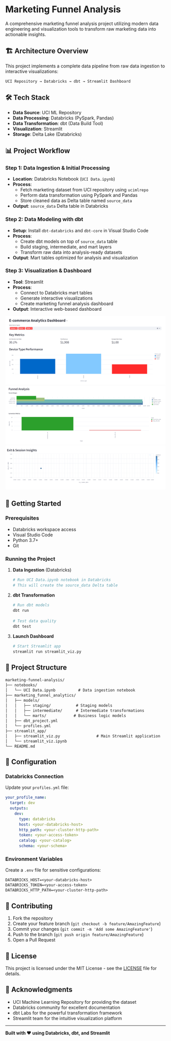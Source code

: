 # Marketing Funnel Analysis

A comprehensive marketing funnel analysis project utilizing modern data engineering and visualization tools to transform raw marketing data into actionable insights.

## 🏗️ Architecture Overview

This project implements a complete data pipeline from raw data ingestion to interactive visualizations:

```
UCI Repository → Databricks → dbt → Streamlit Dashboard
```

## 🛠️ Tech Stack

- **Data Source**: UCI ML Repository
- **Data Processing**: Databricks (PySpark, Pandas)
- **Data Transformation**: dbt (Data Build Tool)
- **Visualization**: Streamlit
- **Storage**: Delta Lake (Databricks)

## 📊 Project Workflow

### Step 1: Data Ingestion & Initial Processing
- **Location**: Databricks Notebook (`UCI Data.ipynb`)
- **Process**:
  - Fetch marketing dataset from UCI repository using `ucimlrepo`
  - Perform data transformation using PySpark and Pandas
  - Store cleaned data as Delta table named `source_data`
- **Output**: `source_data` Delta table in Databricks

### Step 2: Data Modeling with dbt
- **Setup**: Install `dbt-databricks` and `dbt-core` in Visual Studio Code
- **Process**:
  - Create dbt models on top of `source_data` table
  - Build staging, intermediate, and mart layers
  - Transform raw data into analysis-ready datasets
- **Output**: Mart tables optimized for analysis and visualization

### Step 3: Visualization & Dashboard
- **Tool**: Streamlit
- **Process**:
  - Connect to Databricks mart tables
  - Generate interactive visualizations
  - Create marketing funnel analysis dashboard
- **Output**: Interactive web-based dashboard

![Alt text](images/screenshot1.png)
![Alt text](images/screenshot2.png)
![Alt text](images/screenshot3.png)

## 🚀 Getting Started

### Prerequisites

- Databricks workspace access
- Visual Studio Code
- Python 3.7+
- Git

### Running the Project

1. **Data Ingestion** (Databricks)
   ```python
   # Run UCI Data.ipynb notebook in Databricks
   # This will create the source_data Delta table
   ```

2. **dbt Transformation**
   ```bash
   # Run dbt models
   dbt run
   
   # Test data quality
   dbt test
   ```

3. **Launch Dashboard**
   ```bash
   # Start Streamlit app
   streamlit run streamlit_viz.py
   ```

## 📁 Project Structure

```
marketing-funnel-analysis/
├── notebooks/
│   └── UCI Data.ipynb          # Data ingestion notebook
├── marketing_funnel_analytics/
│   ├── models/
│   │   ├── staging/           # Staging models
│   │   ├── intermediate/      # Intermediate transformations
│   │   └── marts/            # Business logic models
│   ├── dbt_project.yml
│   └── profiles.yml
├── streamlit_app/
│   ├── streamlit_viz.py                # Main Streamlit application
│   └── streamlit_viz.ipynb
└── README.md
```

## 🔧 Configuration

### Databricks Connection
Update your `profiles.yml` file:

```yaml
your_profile_name:
  target: dev
  outputs:
    dev:
      type: databricks
      host: <your-databricks-host>
      http_path: <your-cluster-http-path>
      token: <your-access-token>
      catalog: <your-catalog>
      schema: <your-schema>
```

### Environment Variables
Create a `.env` file for sensitive configurations:

```env
DATABRICKS_HOST=<your-databricks-host>
DATABRICKS_TOKEN=<your-access-token>
DATABRICKS_HTTP_PATH=<your-cluster-http-path>
```

## 🤝 Contributing

1. Fork the repository
2. Create your feature branch (`git checkout -b feature/AmazingFeature`)
3. Commit your changes (`git commit -m 'Add some AmazingFeature'`)
4. Push to the branch (`git push origin feature/AmazingFeature`)
5. Open a Pull Request

## 📝 License

This project is licensed under the MIT License - see the [LICENSE](LICENSE) file for details.

## 🙏 Acknowledgments

- UCI Machine Learning Repository for providing the dataset
- Databricks community for excellent documentation
- dbt Labs for the powerful transformation framework
- Streamlit team for the intuitive visualization platform

---

**Built with ❤️ using Databricks, dbt, and Streamlit**